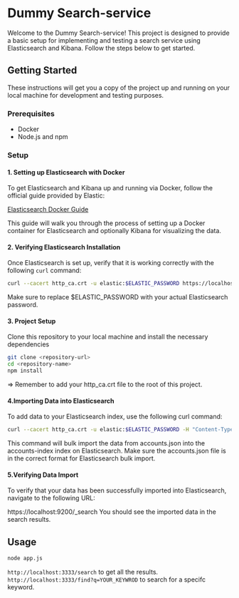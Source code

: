# Dummy Search-service

Welcome to the Dummy Search-service! This project is designed to provide a basic setup for implementing and testing a search service using Elasticsearch and Kibana. Follow the steps below to get started.

## Getting Started

These instructions will get you a copy of the project up and running on your local machine for development and testing purposes.

### Prerequisites

- Docker
- Node.js and npm

### Setup

#### 1. Setting up Elasticsearch with Docker

To get Elasticsearch and Kibana up and running via Docker, follow the official guide provided by Elastic:

[Elasticsearch Docker Guide](https://www.elastic.co/guide/en/elasticsearch/reference/current/docker.html)

This guide will walk you through the process of setting up a Docker container for Elasticsearch and optionally Kibana for visualizing the data.

#### 2. Verifying Elasticsearch Installation

Once Elasticsearch is set up, verify that it is working correctly with the following `curl` command:

```bash
curl --cacert http_ca.crt -u elastic:$ELASTIC_PASSWORD https://localhost:9200
```

Make sure to replace $ELASTIC_PASSWORD with your actual Elasticsearch password.

#### 3. Project Setup

Clone this repository to your local machine and install the necessary dependencies

```bash
git clone <repository-url>
cd <repository-name>
npm install
```

=> Remember to add your http_ca.crt file to the root of this project.

#### 4.Importing Data into Elasticsearch

To add data to your Elasticsearch index, use the following curl command:

```bash
curl --cacert http_ca.crt -u elastic:$ELASTIC_PASSWORD -H "Content-Type: application/json" -XPOST "https://localhost:9200/matches-index/_bulk?pretty&refresh" --data-binary "@matches.json"
```

This command will bulk import the data from accounts.json into the accounts-index index on Elasticsearch. Make sure the accounts.json file is in the correct format for Elasticsearch bulk import.


#### 5.Verifying Data Import
To verify that your data has been successfully imported into Elasticsearch, navigate to the following URL:

https://localhost:9200/_search 
You should see the imported data in the search results.


## Usage

```bash
node app.js
```

`http://localhost:3333/search` to get all the results.
`http://localhost:3333/find?q=YOUR_KEYWROD` to search for a specifc keyword. 
